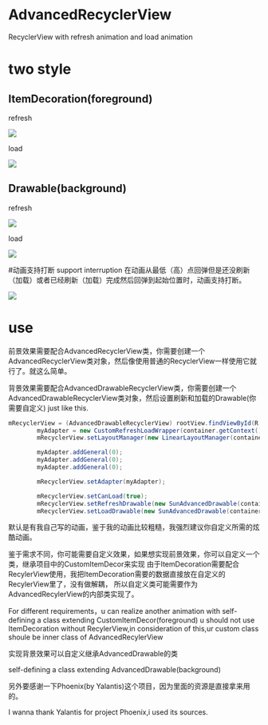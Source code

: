 # AdvancedRecyclerView
RecyclerView with refresh animation and load animation

# two style 


## ItemDecoration(foreground)

refresh


![](https://github.com/bravinshi/bravinTest/raw/master/source/a1-1.gif) 


load


![](https://github.com/bravinshi/bravinTest/raw/master/source/a3.gif) 


## Drawable(background)


refresh


![](https://github.com/bravinshi/bravinTest/raw/master/source/a4.gif) 


load


![](https://github.com/bravinshi/bravinTest/raw/master/source/a5.gif) 



#动画支持打断  support interruption 在动画从最低（高）点回弹但是还没刷新（加载）或者已经刷新（加载）完成然后回弹到起始位置时，动画支持打断。

![](https://github.com/bravinshi/bravinTest/raw/master/source/a7.gif) 



# use

前景效果需要配合AdvancedRecyclerView类，你需要创建一个AdvancedRecyclerView类对象，然后像使用普通的RecyclerView一样使用它就行了。就这么简单。


背景效果需要配合AdvancedDrawableRecyclerView类，你需要创建一个AdvancedDrawableRecyclerView类对象，然后设置刷新和加载的Drawable(你需要自定义)
just like this.


```Java
mRecyclerView = (AdvancedDrawableRecyclerView) rootView.findViewById(R.id.recycler_view);
        myAdapter = new CustomRefreshLoadWrapper(container.getContext());
        mRecyclerView.setLayoutManager(new LinearLayoutManager(container.getContext()));

        myAdapter.addGeneral(0);
        myAdapter.addGeneral(0);
        myAdapter.addGeneral(0);

        mRecyclerView.setAdapter(myAdapter);

        mRecyclerView.setCanLoad(true);
        mRecyclerView.setRefreshDrawable(new SunAdvancedDrawable(container.getContext(),mRecyclerView) );
        mRecyclerView.setLoadDrawable(new SunAdvancedDrawable(container.getContext(),mRecyclerView) );
```

默认是有我自己写的动画，鉴于我的动画比较粗糙，我强烈建议你自定义所需的炫酷动画。



鉴于需求不同，你可能需要自定义效果，如果想实现前景效果，你可以自定义一个类，继承项目中的CustomItemDecor来实现
由于ItemDecoration需要配合RecylerView使用，我把ItemDecoration需要的数据直接放在自定义的RecylerView里了，没有做解耦，
所以自定义类可能需要作为AdvancedRecylerView的内部类实现了。

For different requirements，u can realize another animation with self-defining a class extending CustomItemDecor(foreground)
u should not use ItemDecoration without RecylerView,in consideration of this,ur custom class shoule be inner class of AdvancedRecylerView








实现背景效果可以自定义继承AdvancedDrawable的类

self-defining a class extending AdvancedDrawable(background)







另外要感谢一下Phoenix(by Yalantis)这个项目，因为里面的资源是直接拿来用的。

I wanna thank Yalantis for project Phoenix,i used its sources.
